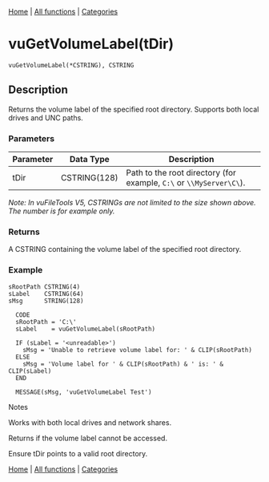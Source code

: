 [Home](../index.md) | [All functions](../all-functions.md) | [Categories](../categories/index.md)

# vuGetVolumeLabel(tDir)

```Prototype
vuGetVolumeLabel(*CSTRING), CSTRING
```


## Description
Returns the volume label of the specified root directory. Supports both local drives and UNC paths.

### Parameters

| Parameter | Data Type    | Description                                                                 |
|-----------|--------------|-----------------------------------------------------------------------------|
| tDir      | CSTRING(128) | Path to the root directory (for example, `C:\` or `\\MyServer\C\`).         |

_Note: In vuFileTools V5, CSTRINGs are not limited to the size shown above. The number is for example only._

### Returns
A CSTRING containing the volume label of the specified root directory.

### Example

```Clarion
sRootPath CSTRING(4)
sLabel    CSTRING(64)
sMsg      STRING(128)

  CODE
  sRootPath = 'C:\'
  sLabel    = vuGetVolumeLabel(sRootPath)

  IF (sLabel = '<unreadable>')
    sMsg = 'Unable to retrieve volume label for: ' & CLIP(sRootPath)
  ELSE
    sMsg = 'Volume label for ' & CLIP(sRootPath) & ' is: ' & CLIP(sLabel)
  END

  MESSAGE(sMsg, 'vuGetVolumeLabel Test')

```
Notes

Works with both local drives and network shares.

Returns <unreadable> if the volume label cannot be accessed.

Ensure tDir points to a valid root directory.

[Home](../index.md) | [All functions](../all-functions.md) | [Categories](../categories/index.md)
